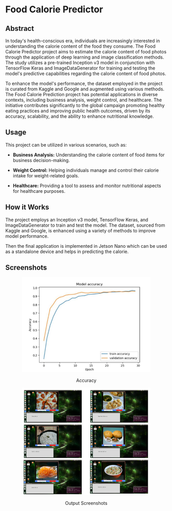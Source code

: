 # Food Calorie Predictor

## Abstract

In today's health-conscious era, individuals are increasingly interested in understanding the calorie content of the food they consume. The Food Calorie Predictor project aims to estimate the calorie content of food photos through the application of deep learning and image classification methods. The study utilizes a pre-trained Inception v3 model in conjunction with TensorFlow Keras and ImageDataGenerator for training and testing the model's predictive capabilities regarding the calorie content of food photos.

To enhance the model's performance, the dataset employed in the project is curated from Kaggle and Google and augmented using various methods. The Food Calorie Prediction project has potential applications in diverse contexts, including business analysis, weight control, and healthcare. The initiative contributes significantly to the global campaign promoting healthy eating practices and improving public health outcomes, driven by its accuracy, scalability, and the ability to enhance nutritional knowledge.

## Usage

This project can be utilized in various scenarios, such as:

- **Business Analysis:** Understanding the calorie content of food items for business decision-making.
  
- **Weight Control:** Helping individuals manage and control their calorie intake for weight-related goals.
  
- **Healthcare:** Providing a tool to assess and monitor nutritional aspects for healthcare purposes.

## How it Works

The project employs an Inception v3 model, TensorFlow Keras, and ImageDataGenerator to train and test the model. The dataset, sourced from Kaggle and Google, is enhanced using a variety of methods to improve model performance.

Then the final application is implemented in Jetson Nano which can be used as a standalone device and helps in predicting the calorie.

## Screenshots
<div align="center">
  <img src="images/model_accuracy.png" alt="Accuracy" width="400"/>
  <p>Accuracy</p>
</div>

<div align="center">
  <img src="images/output.png" alt="Output Screenshots" width="400"/>
  <p>Output Screenshots</p>
</div>



